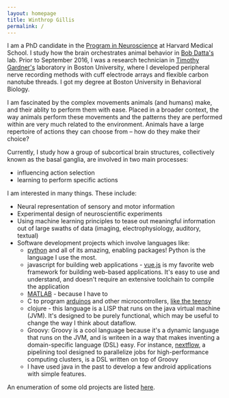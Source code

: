 ```yaml
---
layout: homepage
title: Winthrop Gillis
permalink: /
---
```


I am a PhD candidate in the [Program in Neuroscience](http://www.hms.harvard.edu/dms/neuroscience/) at Harvard Medical School. I study how the brain orchestrates animal behavior in [Bob Datta's](http://datta.hms.harvard.edu/research_new2.html) lab. Prior to September 2016, I was a research technician in [Timothy Gardner's](http://people.bu.edu/timothyg/) laboratory in Boston University, where I developed peripheral nerve recording methods with cuff electrode arrays and flexible carbon nanotube threads. I got my degree at Boston University in Behavioral Biology.

I am fascinated by the complex movements animals (and humans) make, and their ablity to perform them with ease. Placed in a broader context, the way animals perform these movements and the patterns they are performed within are very much related to the environment. Animals have a large repertoire of actions they can choose from – how do they make their choice?

Currently, I study how a group of subcortical brain structures, collectively known as the basal ganglia, are involved in two main processes:
- influencing action selection
- learning to perform specific actions

I am interested in many things. These include:

- Neural representation of sensory and motor information
- Experimental design of neuroscientific experiments
- Using machine learning principles to tease out meaningful information out of large swaths of data (imaging, electrophysiology, auditory, textual)
- Software development projects which involve languages like:
  - [python](https://www.python.org/) and all of its amazing, enabling packages! Python is the language I use the most.
  - javascript for building web applications - [vue.js](https://vuejs.org/v2/guide/) is my favorite web framework for building web-based applications. It's easy to use and understand, and doesn't require an extensive toolchain to compile the application
  - [MATLAB](https://www.mathworks.com/products/matlab.html) - because I have to
  - C to program [arduinos](https://www.arduino.cc/en/Main/arduinoBoardUno) and other microcontrollers, [like the teensy](https://www.pjrc.com/teensy/index.html)
  - clojure - this language is a LISP that runs on the java virtual machine (JVM). It's designed to be purely functional, which may be useful to change the way I think about dataflow.
  - Groovy: Groovy is a cool language because it's a dynamic language that runs on the JVM, and is writeen in a way that makes inventing a domain-specific language (DSL) easy. For instance, [nextflow](https://www.nextflow.io/), a pipelining tool designed to parallelize jobs for high-performance computing clusters, is a DSL written on top of Groovy
  - I have used java in the past to develop a few android applications with simple features.

An enumeration of some old projects are listed [here](software/).
